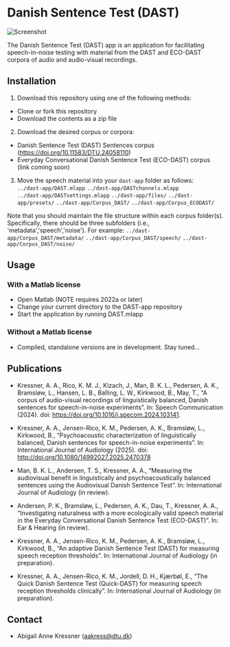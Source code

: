 # Danish Sentence Test (DAST) #

![Screenshot](files/DAST-screenshot.png)

The Danish Sentence Test (DAST) app is an application for facilitating
speech-in-noise testing with material from the DAST and ECO-DAST corpora of audio 
and audio-visual recordings.


## Installation ##

1. Download this repository using one of the following methods:  
  * Clone or fork this repository  
  * Download the contents as a zip file  

2. Download the desired corpus or corpora:
  * Danish Sentence Test (DAST) Sentences corpus (https://doi.org/10.11583/DTU.24058110)
  * Everyday Conversational Danish Sentence Test (ECO-DAST) corpus (link coming soon)

3. Move the speech material into your `dast-app` folder as follows:  
  `../dast-app/DAST.mlapp`
  `../dast-app/DASTchannels.mlapp`  
  `../dast-app/DASTsettings.mlapp`
  `../dast-app/files/`
  `../dast-app/presets/`
  `../dast-app/Corpus_DAST/`
  `../dast-app/Corpus_ECODAST/`

Note that you should maintain the file structure within each corpus folder(s). Specifically, there should be three subfolders (i.e., 'metadata','speech','noise'). For example:
  `../dast-app/Corpus_DAST/metadata/`
  `../dast-app/Corpus_DAST/speech/`
  `../dast-app/Corpus_DAST/noise/`


## Usage ##

### With a Matlab license ###
* Open Matlab (NOTE requires 2022a or later)
* Change your current directory to the DAST-app repository
* Start the application by running DAST.mlapp

### Without a Matlab license ###
* Compiled, standalone versions are in development. Stay tuned...


## Publications ##

* Kressner, A. A., Rico, K. M. J., Kizach, J., Man, B. K. L., Pedersen, A. K., Bramsløw, L., Hansen, L. B., Balling, L. W., Kirkwood, B., May, T., “A corpus of audio-visual recordings of linguistically balanced, Danish sentences for speech-in-noise experiments”. In: Speech Communication (2024). doi: https://doi.org/10.1016/j.specom.2024.103141.

* Kressner, A. A., Jensen-Rico, K. M., Pedersen, A. K., Bramsløw, L., Kirkwood, B., “Psychoacoustic characterization of linguistically balanced, Danish sentences for speech-in-noise experiments”. In: International Journal of Audiology (2025). doi: http://doi.org/10.1080/14992027.2025.2470378

* Man, B. K. L., Andersen, T. S., Kressner, A. A., “Measuring the audiovisual benefit in linguistically and psychoacoustically balanced sentences using the Audiovisual Danish Sentence Test”. In: International Journal of Audiology (in review).

* Andersen, P. K., Bramsløw, L., Pedersen, A. K., Dau, T., Kressner, A. A., “Investigating naturalness with a more ecologically valid speech material in the Everyday Conversational Danish Sentence Test (ECO-DAST)”. In: Ear & Hearing (in review).

* Kressner, A. A., Jensen-Rico, K. M., Pedersen, A. K., Bramsløw, L., Kirkwood, B., “An adaptive Danish Sentence Test (DAST) for measuring speech reception thresholds”. In: International Journal of Audiology (in preparation).

* Kressner, A. A., Jensen-Rico, K. M., Jordell, D. H., Kjærbøl, E., “The Quick Danish Sentence Test (Quick-DAST) for measuring speech reception thresholds clinically”. In: International Journal of Audiology (in preparation).


## Contact ##
* Abigail Anne Kressner (aakress@dtu.dk)
